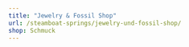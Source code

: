 ```yaml
---
title: "Jewelry & Fossil Shop"
url: /steamboat-springs/jewelry-und-fossil-shop/
shop: Schmuck
---
```

